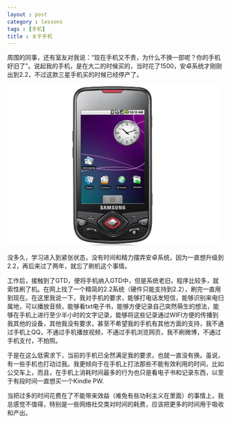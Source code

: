 ```yaml
---
layout : post
category : lessons
tags : [手机]
title : 关于手机
---
```



周围的同事，还有室友对我说：“现在手机又不贵，为什么不换一部呢？你的手机好旧了”。说起我的手机，是在大二的时候买的，当时花了1500，安卓系统才刚刚出到2.2，不过这款三星手机买的时候已经停产了。

<img src="/assets/img/I5700.jpg" alt="替代文本" title="标题文本" width="500"/>

没多久，学习进入到紧张状态，没有时间和精力摆弄安卓系统，因为一直想升级到2.2，再后来过了两年，就忘了刷机这个事情。

工作后，接触到了GTD，便将手机纳入GTD中，但是系统老旧，程序比较多，就索性刷了机。在网上找了一个精简的2.2系统（硬件只能支持到2.2），刷完一直用到现在。在这里我说一下，我对手机的要求，能够打电话发短信，能够识别来电归属地，可以播放音频，能够看txt电子书，能够方便记录自己突然萌生的想法，能够在手机上进行至少半小时的文字记录，能够将这些记录通过WIFI方便的传播到我其他的设备，其他我没有要求，甚至不希望我的手机有其他方面的支持，我不通过手机上QQ，不通过手机播放视频，不通过手机浏览网页，我不刷微博，不通过手机支付，不拍照。

于是在这么低需求下，当前的手机已全然满足我的要求，也就一直没有换。虽说，有一些手机也打动过我。我更倾向于在手机上打法那些不能有效利用的时间，比如公交车上，而且，在手机上消耗时间最多的行为也只是看电子书和记录东西，以至于有段时间一直想买一个Kindle PW.

当把过多的时间花费在了不能带来效益（难免有些功利主义在里面）的事情上，我总感觉不值得，特别是一些网络社交类对时间的耗费，应该把更多的时间用于吸收和产出。